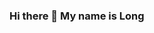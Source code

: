 ### Hi there 👋 My name is Long

<!--
**HoTuanLong/HoTuanLong** is a ✨ _special_ ✨ repository because its `README.md` (this file) appears on your GitHub profile.

[![Long’s GitHub stats](https://github-readme-stats.vercel.app/api?username=HoTuanLong&count_private=false&show_icons=true&theme=merko&hide_rank=false)](https://github.com/anuraghazra/github-readme-stats)

<!-- ### 📦 Open-source Packages I co-created
[![Readme Card](https://github-readme-stats.vercel.app/api/pin/?username=vantuan5644&repo=MRI-Pulse-Sequence)](https://pypi.org/project/brainmri-ps/)
 -->
